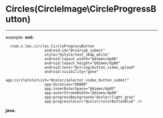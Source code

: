 # Circles(CircleImage\CircleProgressButton)
---

example:
**xml:**

      <com.x.leo.circles.CircleProgressButton
                      android:id="@+id/cpb_submit"
                      style="@style/text_16dp_white"
                      android:layout_width="@dimen/dp80"
                      android:layout_height="@dimen/dp80"
                      android:text="@string/button_video_upload"
                      android:visibility="gone"
                      app:circleColorList="@color/selector_video_button_submit"
                      app:duration="60000"
                      app:innerOuterSpace="@dimen/dp05"
                      app:outerStrokeWidth="@dimen/dp08"
                      app:progressBackground="@color/light_gray"
                      app:progressColor="@color/colorButtonBlue" />

  **java:**

